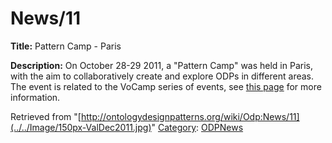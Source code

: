 #  News/11


__Title:__ Pattern Camp - Paris


__Description:__ On October 28-29 2011, a "Pattern Camp" was held in Paris, with the aim to collaboratively create and explore ODPs in different areas. The event is related to the VoCamp series of events, see [this page](http://vocamp.org/wiki/DesignPatternCampParis2011 "http://vocamp.org/wiki/DesignPatternCampParis2011") for more information. 





Retrieved from "[http://ontologydesignpatterns.org/wiki/Odp:News/11](../../Image/150px-ValDec2011.jpg)"
 [Category](http://ontologydesignpatterns.org/wiki/Special:Categories "Special:Categories"): [ODPNews](../../Category/ODPNews "Category:ODPNews")